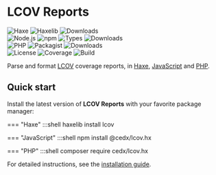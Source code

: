 # LCOV Reports
![Haxe](https://badgen.net/badge/haxe/%3E%3D4.1.0/green) ![Haxelib](https://badgen.net/haxelib/v/lcov) ![Downloads](https://badgen.net/haxelib/d/lcov)  
![Node.js](https://badgen.net/npm/node/@cedx/lcov.hx) ![npm](https://badgen.net/npm/v/@cedx/lcov.hx) ![Types](https://badgen.net/npm/types/@cedx/lcov.hx) ![Downloads](https://badgen.net/npm/dt/@cedx/lcov.hx)  
![PHP](https://badgen.net/packagist/php/cedx/lcov.hx) ![Packagist](https://badgen.net/packagist/v/cedx/lcov.hx) ![Downloads](https://badgen.net/packagist/dt/cedx/lcov.hx)  
![License](https://badgen.net/badge/license/MIT/blue) ![Coverage](https://badgen.net/coveralls/c/github/cedx/lcov.hx) ![Build](https://badgen.net/github/checks/cedx/lcov.hx)

Parse and format [LCOV](http://ltp.sourceforge.net/coverage/lcov.php) coverage reports,
in [Haxe](https://haxe.org), [JavaScript](https://developer.mozilla.org/en-US/docs/Web/JavaScript) and [PHP](https://www.php.net).

## Quick start
Install the latest version of **LCOV Reports** with your favorite package manager:

=== "Haxe"
		:::shell
		haxelib install lcov

=== "JavaScript"
		:::shell
		npm install @cedx/lcov.hx

=== "PHP"
		:::shell
		composer require cedx/lcov.hx

For detailed instructions, see the [installation guide](installation.md).
